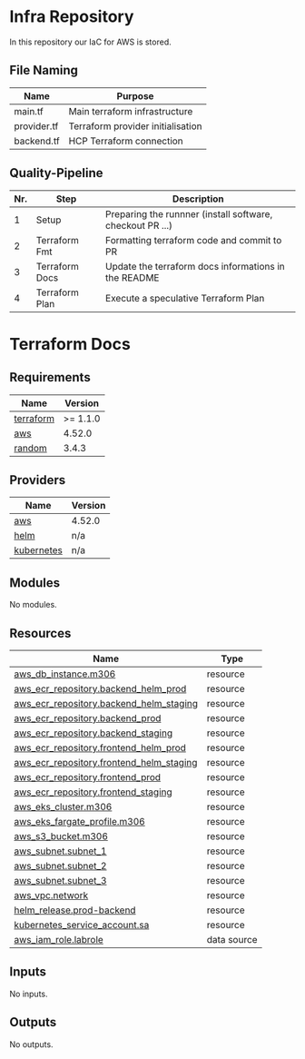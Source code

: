 # Infra Repository
In this repository our IaC for AWS is stored.

## File Naming
| Name        | Purpose                           |
| ----------- | --------------------------------- |
| main.tf     | Main terraform infrastructure     |
| provider.tf | Terraform provider initialisation |
| backend.tf  | HCP Terraform connection          |

## Quality-Pipeline
| Nr. | Step                           | Description                                               |
| --- | ------------------------------ | --------------------------------------------------------- |
| 1   | Setup                          | Preparing the runnner (install software, checkout PR ...) |
| 2   | Terraform Fmt                  | Formatting terraform code and commit to PR                |
| 3   | Terraform Docs                 | Update the terraform docs informations in the README      |
| 4   | Terraform Plan                 | Execute a speculative Terraform Plan                      |

# Terraform Docs
<!-- BEGIN_TF_DOCS -->
## Requirements

| Name | Version |
|------|---------|
| <a name="requirement_terraform"></a> [terraform](#requirement\_terraform) | >= 1.1.0 |
| <a name="requirement_aws"></a> [aws](#requirement\_aws) | 4.52.0 |
| <a name="requirement_random"></a> [random](#requirement\_random) | 3.4.3 |

## Providers

| Name | Version |
|------|---------|
| <a name="provider_aws"></a> [aws](#provider\_aws) | 4.52.0 |
| <a name="provider_helm"></a> [helm](#provider\_helm) | n/a |
| <a name="provider_kubernetes"></a> [kubernetes](#provider\_kubernetes) | n/a |

## Modules

No modules.

## Resources

| Name | Type |
|------|------|
| [aws_db_instance.m306](https://registry.terraform.io/providers/hashicorp/aws/4.52.0/docs/resources/db_instance) | resource |
| [aws_ecr_repository.backend_helm_prod](https://registry.terraform.io/providers/hashicorp/aws/4.52.0/docs/resources/ecr_repository) | resource |
| [aws_ecr_repository.backend_helm_staging](https://registry.terraform.io/providers/hashicorp/aws/4.52.0/docs/resources/ecr_repository) | resource |
| [aws_ecr_repository.backend_prod](https://registry.terraform.io/providers/hashicorp/aws/4.52.0/docs/resources/ecr_repository) | resource |
| [aws_ecr_repository.backend_staging](https://registry.terraform.io/providers/hashicorp/aws/4.52.0/docs/resources/ecr_repository) | resource |
| [aws_ecr_repository.frontend_helm_prod](https://registry.terraform.io/providers/hashicorp/aws/4.52.0/docs/resources/ecr_repository) | resource |
| [aws_ecr_repository.frontend_helm_staging](https://registry.terraform.io/providers/hashicorp/aws/4.52.0/docs/resources/ecr_repository) | resource |
| [aws_ecr_repository.frontend_prod](https://registry.terraform.io/providers/hashicorp/aws/4.52.0/docs/resources/ecr_repository) | resource |
| [aws_ecr_repository.frontend_staging](https://registry.terraform.io/providers/hashicorp/aws/4.52.0/docs/resources/ecr_repository) | resource |
| [aws_eks_cluster.m306](https://registry.terraform.io/providers/hashicorp/aws/4.52.0/docs/resources/eks_cluster) | resource |
| [aws_eks_fargate_profile.m306](https://registry.terraform.io/providers/hashicorp/aws/4.52.0/docs/resources/eks_fargate_profile) | resource |
| [aws_s3_bucket.m306](https://registry.terraform.io/providers/hashicorp/aws/4.52.0/docs/resources/s3_bucket) | resource |
| [aws_subnet.subnet_1](https://registry.terraform.io/providers/hashicorp/aws/4.52.0/docs/resources/subnet) | resource |
| [aws_subnet.subnet_2](https://registry.terraform.io/providers/hashicorp/aws/4.52.0/docs/resources/subnet) | resource |
| [aws_subnet.subnet_3](https://registry.terraform.io/providers/hashicorp/aws/4.52.0/docs/resources/subnet) | resource |
| [aws_vpc.network](https://registry.terraform.io/providers/hashicorp/aws/4.52.0/docs/resources/vpc) | resource |
| [helm_release.prod-backend](https://registry.terraform.io/providers/hashicorp/helm/latest/docs/resources/release) | resource |
| [kubernetes_service_account.sa](https://registry.terraform.io/providers/hashicorp/kubernetes/latest/docs/resources/service_account) | resource |
| [aws_iam_role.labrole](https://registry.terraform.io/providers/hashicorp/aws/4.52.0/docs/data-sources/iam_role) | data source |

## Inputs

No inputs.

## Outputs

No outputs.
<!-- END_TF_DOCS -->
